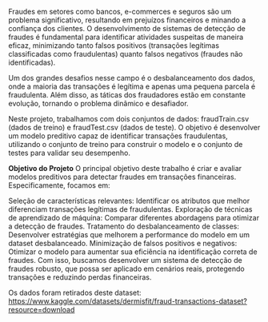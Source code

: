 Fraudes em setores como bancos, e-commerces e seguros são um problema significativo, resultando em prejuízos financeiros e minando a confiança dos clientes. O desenvolvimento de sistemas de detecção de fraudes é fundamental para identificar atividades suspeitas de maneira eficaz, minimizando tanto falsos positivos (transações legítimas classificadas como fraudulentas) quanto falsos negativos (fraudes não identificadas).

Um dos grandes desafios nesse campo é o desbalanceamento dos dados, onde a maioria das transações é legítima e apenas uma pequena parcela é fraudulenta. Além disso, as táticas dos fraudadores estão em constante evolução, tornando o problema dinâmico e desafiador.

Neste projeto, trabalhamos com dois conjuntos de dados: fraudTrain.csv (dados de treino) e fraudTest.csv (dados de teste). O objetivo é desenvolver um modelo preditivo capaz de identificar transações fraudulentas, utilizando o conjunto de treino para construir o modelo e o conjunto de testes para validar seu desempenho.

**Objetivo do Projeto**
O principal objetivo deste trabalho é criar e avaliar modelos preditivos para detectar fraudes em transações financeiras. Especificamente, focamos em:

Seleção de características relevantes: Identificar os atributos que melhor diferenciam transações legítimas de fraudulentas.
Exploração de técnicas de aprendizado de máquina: Comparar diferentes abordagens para otimizar a detecção de fraudes.
Tratamento do desbalanceamento de classes: Desenvolver estratégias que melhorem a performance do modelo em um dataset desbalanceado.
Minimização de falsos positivos e negativos: Otimizar o modelo para aumentar sua eficiência na identificação correta de fraudes.
Com isso, buscamos desenvolver um sistema de detecção de fraudes robusto, que possa ser aplicado em cenários reais, protegendo transações e reduzindo perdas financeiras.
 
Os dados foram retirados deste dataset: https://www.kaggle.com/datasets/dermisfit/fraud-transactions-dataset?resource=download
